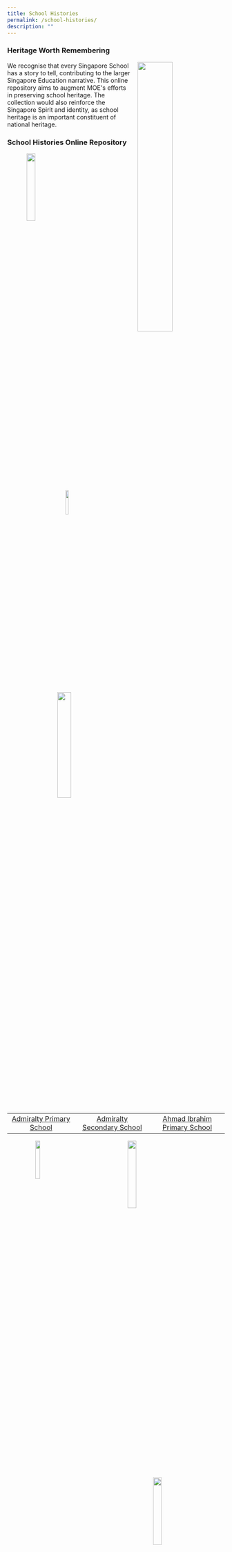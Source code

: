 ```yaml
---
title: School Histories
permalink: /school-histories/
description: ""
---
```

### **Heritage Worth Remembering**

<img src="/images/history.jpg" style="width:40%;margin-left:15px;" align = "right">

We recognise that every Singapore School has a story to tell, contributing to the larger Singapore Education narrative. This online repository aims to augment MOE's efforts in preserving school heritage. The collection would also reinforce the Singapore Spirit and identity, as school heritage is an important constituent of national heritage.

### **School Histories Online Repository**

<img src="/images/crest1.png" style="width:20%;margin-left:45px;" align = "left">
<img src="/images/crest2.jpg" style="width:12%;margin-left:135px;" align = "left">
<img src="/images/crest3.jpg" style="width:25%;margin-right:45px;" align = "right">

<br clear="left">

|  |  |  |
|:---:|:---:|:---:|
| [Admiralty Primary School](https://staging.d1yxymztqoj7qn.amplifyapp.com/school-histories/admps/) | [Admiralty Secondary School](https://staging.d1yxymztqoj7qn.amplifyapp.com/school-histories/admiralty-sec/) | [Ahmad Ibrahim Primary School](https://staging.d1yxymztqoj7qn.amplifyapp.com/school-histories/ahmad-ibrahim-pri/) |

<img src="/images/crest4.jpg" style="width:15%;margin-left:65px;" align = "left">
<img src="/images/crest5.png" style="width:20%;margin-left:135px;" align = "left">
<img src="/images/crest6.png" style="width:20%;margin-right:65px;" align = "right">

<br clear="left">

|  |  |  |
|:---:|:---:|:---:|
| [Ahmad Ibrahim Secondary School](https://staging.d1yxymztqoj7qn.amplifyapp.com/school-histories/ahmad-ibrahim-sec/) | [Ai Tong School](https://staging.d1yxymztqoj7qn.amplifyapp.com/school-histories/ai-tong-sch/) | [Alexandra Estate Primary School](https://staging.d1yxymztqoj7qn.amplifyapp.com/school-histories/alexandra-estate-pri-sch/) |

<img src="/images/crest7.png" style="width:15%;margin-left:65px;" align = "left">
<img src="/images/crest8.png" style="width:16%;margin-left:155px;" align = "left">
<img src="/images/crest9.png" style="width:18%;margin-right:65px;" align = "right">

<br clear="left">

| | | |
|:---:|:---:|:---:|
| [Alexandra Hill Primary School](https://staging.d1yxymztqoj7qn.amplifyapp.com/school-histories/alexandra-hill-pri/) | [Alexandra Primary School](https://staging.d1yxymztqoj7qn.amplifyapp.com/school-histories/alexandra-pri/) | [Aljunied Primary School](https://staging.d1yxymztqoj7qn.amplifyapp.com/school-histories/aljunied-pri/) |

| | | |
|:---:|:---:|:---:|
| [Ama Keng School](https://staging.d1yxymztqoj7qn.amplifyapp.com/school-histories/ama-keng-sch/) | [Anchor Green Primary School](https://staging.d1yxymztqoj7qn.amplifyapp.com/school-histories/anchor-green-pri/) | [Anderson Junior College](https://staging.d1yxymztqoj7qn.amplifyapp.com/school-histories/anderson-jc/) |

| | | |
|:---:|:---:|:---:|
| [Anderson Primary School](https://staging.d1yxymztqoj7qn.amplifyapp.com/school-histories/anderson-pri/) | [Anderson Secondary School](https://staging.d1yxymztqoj7qn.amplifyapp.com/school-histories/anderson-sec/) | [Anderson Serangoon Junior College](https://staging.d1yxymztqoj7qn.amplifyapp.com/school-histories/anderson-serangoon-jc/) |

| | | |
|:---:|:---:|:---:|
| [Ang Mo Kio Primary School](https://staging.d1yxymztqoj7qn.amplifyapp.com/school-histories/amk-pri/) | [Ang Mo Kio Secondary School](https://staging.d1yxymztqoj7qn.amplifyapp.com/school-histories/amk-sec/) | [Anglican High School](https://staging.d1yxymztqoj7qn.amplifyapp.com/school-histories/anglican-high-sch/) |

|  |  |  |
|:---:|:---:|:---:|
| [Anglo Chinese School (Barker Road)] | [Anglo Chinese Junior College] | [Anglo Chinese School (Independent)] |

|  |  |  |
|:---:|:---:|:---:|
| [Anglo Chinese School (Junior)] | [Anglo Chinese School (Primary)] | [Angsana Primary School] |

|  |  |  |
|:---:|:---:|:---:|
| [Anthony Road Girls' School] | [Aroozoo School] | [Assumption English School] |

|  |  |  |
|:---:|:---:|:---:|
| [Assumption Pathway School] | [Balestier Boys' School]| [Balestier Hill East Primary School] |

|  |  |  |
|:---:|:---:|:---:|
| [Balestier Hill Primary School] | [Balestier Hill Primary School (1986-1988)] | [Balestier Hill Secondary School] |

|  |  |  |
|:---:|:---:|:---:|
| [Balestier Hill West Primary School] | [Balestier Mixed School] | [Balestier Primary School] |

|  |  |  |
|:---:|:---:|:---:|
| [Bartley Primary School] | [Bartley Secondary School] | [Batu Berlayar School] |

|  |  |  |
|:---:|:---:|:---:|
| [Beacon Primary School] | [Beatty Primary School] | [Beatty Secondary School] |

|  |  |  |
|:---:|:---:|:---:|
| [Bedok Boys' School] | [Bedok Girls' School] | [Bedok Green Primary School] |

|  |  |  |
|:---:|:---:|:---:|
| [Bedok Green Secondary School] | [Bedok North Primary School] | [Bedok North Secondary School] |

|  |  |  |
|:---:|:---:|:---:|
| [Bedok Primary School] | [Bedok South Primary School] | [Bedok South Secondary School] |

|  |  |  |
|:---:|:---:|:---:|
| [Bedok Town Primary School] | [Bedok Town Secondary School] | [Bedok View Primary School] |

|  |  |  |
|:---:|:---:|:---:|
| [Bedok View Secondary School] | [Bedok West Primary School] | [Belvedere Primary School] |

|  |  |  |
|:---:|:---:|:---:|
| [Belvedere School (Bukit Merah)] | [Bendemeer Primary School] | [Bendemeer Secondary School] |

|  |  |  |
|:---:|:---:|:---:|
| [Beng Wan Primary School] | [Birkhall Road School] | [Bishan Park Secondary School] |

|  |  |  |
|:---:|:---:|:---:|
| [Blangah Rise Primary School] | [Boo Teck School (Farrer Park)] | [Boon Keng Primary School] |

|  |  |  |
|:---:|:---:|:---:|
| [Boon Lay Garden Primary School] | [Boon Lay Primary School] | [Boon Lay Secondary School] |

|  |  |  |
|:---:|:---:|:---:|
| [Bowen Secondary School] | [Braddell Primary School] | [Braddell Westlake Secondary School] |

|  |  |  |
|:---:|:---:|:---:|
| [Broadrick Primary School] | [Broadrick Secondary School] | [Bukit Batok East Primary School] |

|  |  |  |
|:---:|:---:|:---:|
| [Bukit Batok Secondary School] | [Bukit Batok West Primary School] | [Bukit Ho Swee Primary School] |

|  |  |  |
|:---:|:---:|:---:|
| [Bukit Ho Swee Secondary School] | [Bukit Merah North School] | [Bukit Merah Primary School] |

|  |  |  |
|:---:|:---:|:---:|
| [Bukit Merah Secondary School] | [Bukit Merah South School] | [Bukit Panjang Government High School] |

|  |  |  |
|:---:|:---:|:---:|
| [Bukit Panjang Primary School] | [Bukit Timah Primary School] | [Bukit View Primary School] |

|  |  |  |
|:---:|:---:|:---:|
| [Bukit View Secondary School] | [Buona Vista Secondary School] | [Cairnhill Primary School] |

|  |  |  |
|:---:|:---:|:---:|
| [Cambridge Primary School] | [Canberra Primary School] | [Canberra Secondary School] |

|  |  |  |
|:---:|:---:|:---:|
| [Canossa Catholic Primary School] | [Cantonment Primary School] | [Cantonment School] |

|  |  |  |
|:---:|:---:|:---:|
| [Casuarina Primary School] | [Catholic High School] | [Catholic Junior College] |

|  |  |  |
|:---:|:---:|:---:|
| [Cedar Boys' Primary School] | [Cedar Girls' Primary School] | [Cedar Girls' Secondary School] |

|  |  |  |
|:---:|:---:|:---:|
| [Cedar Primary School] | [Chai Chee Secondary School] | [Changkat Changi Secondary School] |

|  |  |  |
|:---:|:---:|:---:|
| [Changkat Primary School] | [Chao Yang School] | [Charlton School] |

|  |  |  |
|:---:|:---:|:---:|
| [Chestnut Drive Secondary School] | [Chij (Katong) Primary] | [Chij Katong Convent] |

|  |  |  |
|:---:|:---:|:---:|
| [Chij Kellock] | [Chij Opera Estate Primary School] | [Chij Our Lady Of Good Counsel] |

|  |  |  |
|:---:|:---:|:---:|
| [Chij Our Lady Of The Nativity] | [Chij Our Lady Queen Of Peace] | [Chij Primary (Toa Payoh)] |

|  |  |  |
|:---:|:---:|:---:|
| [Chij Secondary] | [Chij St Nicholas Girls' School] | [Chij St. Joseph's Convent] |

|  |  |  |
|:---:|:---:|:---:|
| [Chij St. Theresa's Convent] | [Chong Boon Secondary School] | [Chong De Primary School] |

|  |  |  |
|:---:|:---:|:---:|
| [Chong Li Primary School] | [Chong Shan Primary School] | [Chongfu School] |

|  |  |  |
|:---:|:---:|:---:|
| [Chongzheng Primary School] | [Christ Church Secondary School] | [Chua Chu Kang Government Chinese Primary School] |

|  |  |  |
|:---:|:---:|:---:|
| [Chua Chu Kang Malay School] | [Chua Chu Kang Primary School] | [Chua Chu Kang Secondary School] |

|  |  |  |
|:---:|:---:|:---:|
| [Chung Cheng High School (Main)] | [Chung Cheng High School (Yishun)] | [Clemeti North Primary School] |

|  |  |  |
|:---:|:---:|:---:|
| [Clementi Primary School] | [Clementi Town Primary School] | [Clementi Town Secondary School] |

|  |  |  |
|:---:|:---:|:---:|
| [Clementi Woods Secondary School] | [Commonwealth Secondary School] | [Compassvale Primary School] |

|  |  |  |
|:---:|:---:|:---:|
| [Compassvale Secondary School] | [Concord Primary School] | [Coral Primary School] |

|  |  |  |
|:---:|:---:|:---:|
| [Coral Secondary School] | [Corporation Primary School] | [Crescent Girls' School] |

|  |  |  |
|:---:|:---:|:---:|
| [Crest Secondary School] | [Da Qiao Primary School] | [Damai Primary School] |

|  |  |  |
|:---:|:---:|:---:|
| [Damai Secondary School] | [Dazhong Primary School] | [De La Salle School] |

|  |  |  |
|:---:|:---:|:---:|
| [Delta Circus Primary School] | [Delta East Primary School] | [Delta Primary School] |

|  |  |  |
|:---:|:---:|:---:|
| [Delta Secondary School] | [Delta West Primary School] | [Deyi Secondary School] |

|  |  |  |
|:---:|:---:|:---:|
| [Dorset Primary School] | [Duchess School] | [Dunearn Secondary School] |

|  |  |  |
|:---:|:---:|:---:|
| [Dunman High School] | [Dunman Secondary School] | [East Coast Primary School] |

|  |  |  |
|:---:|:---:|:---:|
| [East Payoh Secondary School] | [East Spring Primary School] | [East Spring Secondary School] |

|  |  |  |
|:---:|:---:|:---:|
| [East View Primary School] | [East View Secondary School] | [Edgefield Primary School] |

|  |  |  |
|:---:|:---:|:---:|
| [Edgefield Secondary School] | [Elias Park Primary School] | [Elling North School] |

|  |  |  |
|:---:|:---:|:---:|
| [Elling Primary School] | [Elling South School] | [Endeavour Primary School] |

|  |  |  |
|:---:|:---:|:---:|
| [Eunoia Junior College] | [Eunos Primary School] | [Evergreen Primary School] |

|  |  |  |
|:---:|:---:|:---:|
| [Evergreen Secondary School] | [Fairfield Methodist School (Primary)] | [Fairfield Methodist School (Secondary)] |

|  |  |  |
|:---:|:---:|:---:|
| [Fajar Secondary School] | [Farrer Park Primary School] | [Farrer Primary School] |

|  |  |  |
|:---:|:---:|:---:|
| [Fengshan Primary School] | [Fern Green Primary School] | [Fernvale Primary School] |

|  |  |  |
|:---:|:---:|:---:|
| [First Toa Payoh Primary School] | [First Toa Payoh Secondary School] | [Fowlie Primary School] |

|  |  |  |
|:---:|:---:|:---:|
| [Frontier Primary School] | [Fuchun Primary School] | [Fuchun Secondary School] |

|  |  |  |
|:---:|:---:|:---:|
| [Fuhua Primary School] | [Fuhua Secondary School] | [Gan Eng Seng Primary School] |

|  |  |  |
|:---:|:---:|:---:|
| [Gan Eng Seng School] | [Geylang Methodist School (Primary)] | [Geylang Methodist School (Secondary)] |

|  |  |  |
|:---:|:---:|:---:|
| [Geylang Primary School] | [Ghim Moh Primary School] | [Ghim Moh Secondary School] |

|  |  |  |
|:---:|:---:|:---:|
| [Gongshang Primary School] | [Greendale Primary School] | [Greendale Secondary School] |

|  |  |  |
|:---:|:---:|:---:|
| [Greenridge Primary School] | [Greenridge Secondary School] | [Greenwood Primary School] |

|  |  |  |
|:---:|:---:|:---:|
| [Griffiths Primary School] | [Guangyang Primary School] | [Guangyang Secondary School] |

|  |  |  |
|:---:|:---:|:---:|
| [Guillemard Primary School] | [Hai Sing Catholic School] | [Haig Boys' School] |

|  |  |  |
|:---:|:---:|:---:|
| [Haig Girls' School] | [Havelock Primary School] | [Havelock School] |

|  |  |  |
|:---:|:---:|:---:|
| [Henderson Primary School] | [Henderson Secondary School] | [Heng A Khe Bong School] |

|  |  |  |
|:---:|:---:|:---:|
| [Henry Park Primary School] | [Hillgrove Secondary School] | [Holy Innocents' High School] |

|  |  |  |
|:---:|:---:|:---:|
| [Holy Innocents' Primary School] | [Hong Kah Primary School] | [Hong Kah Secondary School] |

|  |  |  |
|:---:|:---:|:---:|
| [Hong Wen School] | [Horizon Primary School] | [Hougang Primary School] |

|  |  |  |
|:---:|:---:|:---:|
| [Hougang Secondary School] | [Hua Kiau School] | [Hua Yi Primary School] |

|  |  |  |
|:---:|:---:|:---:|
| [Hua Yi Secondary School] | [Huamin Primary School] | [Hwa Chong Institution] |

|  |  |  |
|:---:|:---:|:---:|
| [Hwa Chong Junior College] | [Hwi Yoh Secondary School] | [Innova Junior College] |

|  |  |  |
|:---:|:---:|:---:|
| [Innova Primary School] | [Jagoh Primary School] | [Jalan Daud School] |

|  |  |  |
|:---:|:---:|:---:|
| [Jalan Kayu Primary School] | [Jaya Primary School] | [Jervois East Primary School] |

|  |  |  |
|:---:|:---:|:---:|
| [Jervois Primary School] | [Jervois West Primary School] | [Jiemin Primary School] |

|  |  |  |
|:---:|:---:|:---:|
| [Jin Shan Primary School] | [Jin Tai Primary School] | [Jin Tai Secondary School] |

|  |  |  |
|:---:|:---:|:---:|
| [Jing Shan Primary School] | [Joo Avenue School] | [Jubilee Primary School] |

|  |  |  |
|:---:|:---:|:---:|
| [Junyuan Primary School] | [Junyuan Secondary School] | [Jurong Institute] |

|  |  |  |
|:---:|:---:|:---:|
| [Jurong Junior College] | [Jurong Pioneer Junior College] | [Jurong Primary School] |

|  |  |  |
|:---:|:---:|:---:|
| [Jurong Secondary School] | [Jurong Special Secondary School] | [Jurong Town Primary School] |

|  |  |  |
|:---:|:---:|:---:|
| [Jurong West Primary School] | [Jurong West Secondary School] | [Jurongville Secondary School] |

|  |  |  |
|:---:|:---:|:---:|
| [Juying Primary School] | [Juying Secondary School] | [Kallang Primary School] |

|  |  |  |
|:---:|:---:|:---:|
| [Kay Siang Primary School] | [Kebun Baru Primary School] | [Kembangan Primary School] |

|  |  |  |
|:---:|:---:|:---:|
| [Keming Primary School] | [Keng Seng Primary School] | [Kent Ridge Secondary School] |

|  |  |  |
|:---:|:---:|:---:|
| [Keppel Primary School] | [Keppel School] | [Kheng Cheng School] |

|  |  |  |
|:---:|:---:|:---:|
| [Kim Keat Primary School] | [Kim Seng East School] | [Kim Seng Primary School] |

|  |  |  |
|:---:|:---:|:---:|
| [Kim Seng Technical School] | [Kim Seng West School] | [Kong Chow School] |

|  |  |  |
|:---:|:---:|:---:|
| [Kong Hwa School] | [Kota Raja Malay School] | [Kranji Primary School] |

|  |  |  |
|:---:|:---:|:---:|
| [Kranji Secondary School] | [Kuo Chuan Presbyterian Primary School] | [Kuo Chuan Presbyterian Secondary School] |

|  |  |  |
|:---:|:---:|:---:|
| [Kwong Wai Shiu Peck Shan Ting School] | [Labrador Primary School] | [Lakeside Primary School] |

|  |  |  |
|:---:|:---:|:---:|
| [Lee Kuo Chuan Primary School] | [Lianhua Primary School] | [Loyang Primary School] |

|  |  |  |
|:---:|:---:|:---:|
| [Loyang View Secondary School] | [Macpherson Primary School] | [Macpherson Secondary School] |

|  |  |  |
|:---:|:---:|:---:|
| [MacRitchie Primary School] | [Maha Bodhi School] | [Maju Secondary School] |

|  |  |  |
|:---:|:---:|:---:|
| [Manjusri Secondary School] | [Margaret Drive Primary School] | [Maris Stella High School] |

|  |  |  |
|:---:|:---:|:---:|
| [Marsiling Primary School] | [Marsiling Secondary School] | [Marymount Convent School] |

|  |  |  |
|:---:|:---:|:---:|
| [Mattar East School] | [Mattar Primary School] | [May Primary School] |

|  |  |  |
|:---:|:---:|:---:|
| [Mayflower Primary School] | [Mayflower Secondary School] | [Mee Toh School] |

|  |  |  |
|:---:|:---:|:---:|
| [Mei Chin Primary School] | [Mei Chin Secondary School] | [Membina Primary School] |

|  |  |  |
|:---:|:---:|:---:|
| [Meng Teck School] | [Meridian Junior College] | [Meridian Primary School] |

|  |  |  |
|:---:|:---:|:---:|
| [Meridian Secondary School] | [Merlimau Primary School] | [Methodist Girls' School] |

|  |  |  |
|:---:|:---:|:---:|
| [Moulmein Primary School] | [Mount Vernon Secondary School] | [Mountbatten Primary School] |

|  |  |  |
|:---:|:---:|:---:|
| [Nam San School] | [Nan Chiau High School] | [Nan Chiau Primary School] |

|  |  |  |
|:---:|:---:|:---:|
| [Nan Chiow Public School] | [Nan Hua High School] | [Nan Hua Primary School] |

|  |  |  |
|:---:|:---:|:---:|
| [Nanyang Girls' High School] | [Nanyang Junior College] | [Nanyang Primary School] |

|  |  |  |
|:---:|:---:|:---:|
| [National Junior College] | [Naval Base Primary School] | [Naval Base Secondary School] |

|  |  |  |
|:---:|:---:|:---:|
| [Nee Soon School] | [New Town Primary School] | [New Town Secondary School] |

|  |  |  |
|:---:|:---:|:---:|
| [Ngee Ann Primary School] | [Ngee Ann Secondary School] | [Norfolk Primary School] |

|  |  |  |
|:---:|:---:|:---:|
| [North Spring Primary School] | [North View Primary School] | [North View Secondary School] |

|  |  |  |
|:---:|:---:|:---:|
| [North Vista Primary School] | [North Vista Secondary School] | [Northbrooks Secondary School] |

|  |  |  |
|:---:|:---:|:---:|
| [Northland Primary School] | [Northland Secondary School] | [Northlight School] |

|  |  |  |
|:---:|:---:|:---:|
| [Northoaks Primary School] | [Nus High School of Mathematics and Science] | [Oasis Primary School] |

|  |  |  |
|:---:|:---:|:---:|
| [Opera Estate Boys' Primary School] | [Opera Estate Girls' Primary School] | [Opera Estate Primary School] |

|  |  |  |
|:---:|:---:|:---:|
| [Orchid Park Secondary School] | [Outram Institute]| [Outram Primary School] |

|  |  |  |
|:---:|:---:|:---:|
| [Outram Secondary School] | [Owen School] | [Palm View Primary School] |

|  |  |  |
|:---:|:---:|:---:|
| [Pandan Primary School] | [Park Road School] | [Park View Primary School] |

|  |  |  |
|:---:|:---:|:---:|
| [Paya Lebar Methodist Girls' School (Primary)] | [Paya Lebar Methodist Girls' School (Secondary)] | [Paya Lebar School] |

|  |  |  |
|:---:|:---:|:---:|
| [Pearl Bank School] | [Pearl Park Primary School] | [Pearl's Hill School] |

|  |  |  |
|:---:|:---:|:---:|
| [Park Seah Primary School] | [Pei Chun Public School] | [Pei Hwa Presbyterian Primary School] |

|  |  |  |
|:---:|:---:|:---:|
| [Pei Hwa Secondary School] | [Pei Tek Public School] | [Pei Tong Primary School] |

|  |  |  |
|:---:|:---:|:---:|
| [Peicai Secondary School] | [Peirce Secondary School] | [Peixin Primary School] |

|  |  |  |
|:---:|:---:|:---:|
| [Peiying Primary School] | [Permaisura Primary School] | [Ping Yi Primary School] |

|  |  |  |
|:---:|:---:|:---:|
| [Ping Yi Secondary School] | [Pioneer Junior College] | [Pioneer Primary School] |

|  |  |  |
|:---:|:---:|:---:|
|  |  |  |

|  |  |  |
|:---:|:---:|:---:|
|  |  |  |

|  |  |  |
|:---:|:---:|:---:|
|  |  |  |

|  |  |  |
|:---:|:---:|:---:|
|  |  |  |

|  |  |  |
|:---:|:---:|:---:|
|  |  |  |

|  |  |  |
|:---:|:---:|:---:|
|  |  |  |

|  |  |  |
|:---:|:---:|:---:|
|  |  |  |

|  |  |  |
|:---:|:---:|:---:|
|  |  |  |

|  |  |  |
|:---:|:---:|:---:|
|  |  |  |

|  |  |  |
|:---:|:---:|:---:|
|  |  |  |

|  |  |  |
|:---:|:---:|:---:|
|  |  |  |

|  |  |  |
|:---:|:---:|:---:|
|  |  |  |

|  |  |  |
|:---:|:---:|:---:|
|  |  |  |

|  |  |  |
|:---:|:---:|:---:|
|  |  |  |

|  |  |  |
|:---:|:---:|:---:|
|  |  |  |

|  |  |  |
|:---:|:---:|:---:|
|  |  |  |

|  |  |  |
|:---:|:---:|:---:|
|  |  |  |

|  |  |  |
|:---:|:---:|:---:|
|  |  |  |

|  |  |  |
|:---:|:---:|:---:|
|  |  |  |

|  |  |  |
|:---:|:---:|:---:|
|  |  |  |

|  |  |  |
|:---:|:---:|:---:|
|  |  |  |

|  |  |  |
|:---:|:---:|:---:|
|  |  |  |

|  |  |  |
|:---:|:---:|:---:|
|  |  |  |

|  |  |  |
|:---:|:---:|:---:|
|  |  |  |

|  |  |  |
|:---:|:---:|:---:|
|  |  |  |

|  |  |  |
|:---:|:---:|:---:|
|  |  |  |

|  |  |  |
|:---:|:---:|:---:|
|  |  |  |

|  |  |  |
|:---:|:---:|:---:|
|  |  |  |

|  |  |  |
|:---:|:---:|:---:|
|  |  |  |

|  |  |  |
|:---:|:---:|:---:|
|  |  |  |

|  |  |  |
|:---:|:---:|:---:|
|  |  |  |

|  |  |  |
|:---:|:---:|:---:|
|  |  |  |

|  |  |  |
|:---:|:---:|:---:|
|  |  |  |

|  |  |  |
|:---:|:---:|:---:|
|  |  |  |

|  |  |  |
|:---:|:---:|:---:|
|  |  |  |

|  |  |  |
|:---:|:---:|:---:|
|  |  |  |

|  |  |  |
|:---:|:---:|:---:|
|  |  |  |

|  |  |  |
|:---:|:---:|:---:|
|  |  |  |

|  |  |  |
|:---:|:---:|:---:|
|  |  |  |

|  |  |  |
|:---:|:---:|:---:|
|  |  |  |

|  |  |  |
|:---:|:---:|:---:|
|  |  |  |

|  |  |  |
|:---:|:---:|:---:|
|  |  |  |

|  |  |  |
|:---:|:---:|:---:|
|  |  |  |

|  |  |  |
|:---:|:---:|:---:|
|  |  |  |

|  |  |  |
|:---:|:---:|:---:|
|  |  |  |

|  |  |  |
|:---:|:---:|:---:|
|  |  |  |

|  |  |  |
|:---:|:---:|:---:|
|  |  |  |

|  |  |  |
|:---:|:---:|:---:|
|  |  |  |

|  |  |  |
|:---:|:---:|:---:|
|  |  |  |

|  |  |  |
|:---:|:---:|:---:|
|  |  |  |

|  |  |  |
|:---:|:---:|:---:|
|  |  |  |

|  |  |  |
|:---:|:---:|:---:|
|  |  |  |

|  |  |  |
|:---:|:---:|:---:|
|  |  |  |

|  |  |  |
|:---:|:---:|:---:|
|  |  |  |

|  |  |  |
|:---:|:---:|:---:|
|  |  |  |

|  |  |  |
|:---:|:---:|:---:|
|  |  |  |

|  |  |  |
|:---:|:---:|:---:|
|  |  |  |

|  |  |  |
|:---:|:---:|:---:|
|  |  |  |

|  |  |  |
|:---:|:---:|:---:|
|  |  |  |

|  |  |  |
|:---:|:---:|:---:|
|  |  |  |

|  |  |  |
|:---:|:---:|:---:|
|  |  |  |

|  |  |  |
|:---:|:---:|:---:|
|  |  |  |

|  |  |  |
|:---:|:---:|:---:|
|  |  |  |

|  |  |  |
|:---:|:---:|:---:|
|  |  |  |

|  |  |  |
|:---:|:---:|:---:|
|  |  |  |

|  |  |  |
|:---:|:---:|:---:|
|  |  |  |

|  |  |  |
|:---:|:---:|:---:|
|  |  |  |

|  |  |  |
|:---:|:---:|:---:|
|  |  |  |

|  |  |  |
|:---:|:---:|:---:|
|  |  |  |

|  |  |  |
|:---:|:---:|:---:|
|  |  |  |

|  |  |  |
|:---:|:---:|:---:|
|  |  |  |

|  |  |  |
|:---:|:---:|:---:|
|  |  |  |

|  |  |  |
|:---:|:---:|:---:|
|  |  |  |

|  |  |  |
|:---:|:---:|:---:|
|  |  |  |

|  |  |  |
|:---:|:---:|:---:|
|  |  |  |

|  |  |  |
|:---:|:---:|:---:|
|  |  |  |

|  |  |  |
|:---:|:---:|:---:|
|  |  |  |

|  |  |  |
|:---:|:---:|:---:|
|  |  |  |

|  |  |  |
|:---:|:---:|:---:|
|  |  |  |

|  |  |  |
|:---:|:---:|:---:|
|  |  |  |

|  |  |  |
|:---:|:---:|:---:|
|  |  |  |

|  |  |  |
|:---:|:---:|:---:|
|  |  |  |

|  |  |  |
|:---:|:---:|:---:|
|  |  |  |

|  |  |  |
|:---:|:---:|:---:|
|  |  |  |

|  |  |  |
|:---:|:---:|:---:|
|  |  |  |

|  |  |  |
|:---:|:---:|:---:|
|  |  |  |

|  |  |  |
|:---:|:---:|:---:|
|  |  |  |

|  |  |  |
|:---:|:---:|:---:|
|  |  |  |

|  |  |  |
|:---:|:---:|:---:|
|  |  |  |

|  |  |  |
|:---:|:---:|:---:|
|  |  |  |

|  |  |  |
|:---:|:---:|:---:|
|  |  |  |

|  |  |  |
|:---:|:---:|:---:|
|  |  |  |

|  |  |  |
|:---:|:---:|:---:|
|  |  |  |

|  |  |  |
|:---:|:---:|:---:|
|  |  |  |

|  |  |  |
|:---:|:---:|:---:|
|  |  |  |

|  |  |  |
|:---:|:---:|:---:|
|  |  |  |

|  |  |  |
|:---:|:---:|:---:|
|  |  |  |

|  |  |  |
|:---:|:---:|:---:|
|  |  |  |

|  |  |  |
|:---:|:---:|:---:|
|  |  |  |

|  |  |  |
|:---:|:---:|:---:|
|  |  |  |

|  |  |  |
|:---:|:---:|:---:|
|  |  |  |

|  |  |  |
|:---:|:---:|:---:|
|  |  |  |

|  |  |  |
|:---:|:---:|:---:|
|  |  |  |

|  |  |  |
|:---:|:---:|:---:|
|  |  |  |

|  |  |  |
|:---:|:---:|:---:|
|  |  |  |

|  |  |  |
|:---:|:---:|:---:|
|  |  |  |

|  |  |  |
|:---:|:---:|:---:|
|  |  |  |

|  |  |  |
|:---:|:---:|:---:|
|  |  |  |

|  |  |  |
|:---:|:---:|:---:|
|  |  |  |

|  |  |  |
|:---:|:---:|:---:|
|  |  |  |

|  |  |  |
|:---:|:---:|:---:|
|  |  |  |

|  |  |  |
|:---:|:---:|:---:|
|  |  |  |

|  |  |  |
|:---:|:---:|:---:|
|  |  |  |

|  |  |  |
|:---:|:---:|:---:|
|  |  |  |

|  |  |  |
|:---:|:---:|:---:|
|  |  |  |

|  |  |  |
|:---:|:---:|:---:|
|  |  |  |

|  |  |  |
|:---:|:---:|:---:|
|  |  |  |

|  |  |  |
|:---:|:---:|:---:|
|  |  |  |

|  |  |  |
|:---:|:---:|:---:|
|  |  |  |

|  |  |  |
|:---:|:---:|:---:|
|  |  |  |

|  |  |  |
|:---:|:---:|:---:|
|  |  |  |

|  |  |  |
|:---:|:---:|:---:|
|  |  |  |

|  |  |  |
|:---:|:---:|:---:|
|  |  |  |

|  |  |  |
|:---:|:---:|:---:|
|  |  |  |

|  |  |  |
|:---:|:---:|:---:|
|  |  |  |

|  |  |  |
|:---:|:---:|:---:|
|  |  |  |

|  |  |  |
|:---:|:---:|:---:|
|  |  |  |

|  |  |  |
|:---:|:---:|:---:|
|  |  |  |

|  |  |  |
|:---:|:---:|:---:|
|  |  |  |

|  |  |  |
|:---:|:---:|:---:|
|  |  |  |

|  |  |  |
|:---:|:---:|:---:|
|  |  |  |

|  |  |  |
|:---:|:---:|:---:|
|  |  |  |

|  |  |  |
|:---:|:---:|:---:|
|  |  |  |

|  |  |  |
|:---:|:---:|:---:|
|  |  |  |

|  |  |  |
|:---:|:---:|:---:|
|  |  |  |

|  |  |  |
|:---:|:---:|:---:|
|  |  |  |

|  |  |  |
|:---:|:---:|:---:|
|  |  |  |

|  |  |  |
|:---:|:---:|:---:|
|  |  |  |

|  |  |  |
|:---:|:---:|:---:|
|  |  |  |

|  |  |  |
|:---:|:---:|:---:|
|  |  |  |

|  |  |  |
|:---:|:---:|:---:|
|  |  |  |

|  |  |  |
|:---:|:---:|:---:|
|  |  |  |

|  |  |  |
|:---:|:---:|:---:|
|  |  |  |

|  |  |  |
|:---:|:---:|:---:|
|  |  |  |

|  |  |  |
|:---:|:---:|:---:|
|  |  |  |

|  |  |  |
|:---:|:---:|:---:|
|  |  |  |

|  |  |  |
|:---:|:---:|:---:|
|  |  |  |

|  |  |  |
|:---:|:---:|:---:|
|  |  |  |

|  |  |  |
|:---:|:---:|:---:|
|  |  |  |

|  |  |  |
|:---:|:---:|:---:|
|  |  |  |

|  |  |  |
|:---:|:---:|:---:|
|  |  |  |

|  |  |  |
|:---:|:---:|:---:|
|  |  |  |

|  |  |  |
|:---:|:---:|:---:|
|  |  |  |

|  |  |  |
|:---:|:---:|:---:|
|  |  |  |

|  |  |  |
|:---:|:---:|:---:|
|  |  |  |

|  |  |  |
|:---:|:---:|:---:|
|  |  |  |

|  |  |  |
|:---:|:---:|:---:|
|  |  |  |

|  |  |  |
|:---:|:---:|:---:|
|  |  |  |

|  |  |  |
|:---:|:---:|:---:|
|  |  |  |

|  |  |  |
|:---:|:---:|:---:|
|  |  |  |

|  |  |  |
|:---:|:---:|:---:|
|  |  |  |
